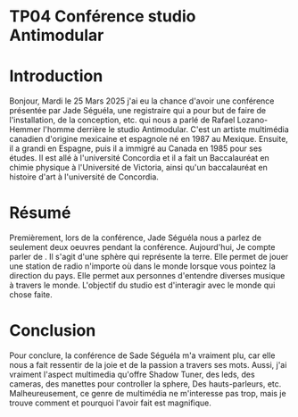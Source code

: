  # TP04 Conférence studio Antimodular


  # Introduction
 
   Bonjour, Mardi le 25 Mars 2025 j'ai eu la chance d'avoir une conférence présentée par Jade Séguéla, une registraire qui a pour but de faire de l'installation, de la conception, etc. qui nous a parlé de Rafael Lozano-Hemmer l'homme derrière le studio Antimodular.
   C'est un artiste multimédia canadien d'origine mexicaine et espagnole né en 1987 au Mexique. Ensuite, il a grandi en Espagne, puis il a immigré au Canada en 1985 pour ses études. Il est allé à l'université
   Concordia et il a fait un Baccalauréat en chimie physique à l'Université de Victoria, ainsi qu'un baccalauréat en histoire d'art à l'université de Concordia. 

  # Résumé

   Premièrement, lors de la conférence, Jade Séguéla nous a parlez de seulement deux oeuvres pendant la conférence. Aujourd'hui, Je compte parler de <Shadow Tuner>. Il s'agit d'une sphère qui représente la terre. Elle permet de jouer une station de radio 
   n'importe où dans le monde lorsque vous pointez la direction du pays. Elle permet aux personnes d'entendre diverses musique à travers le monde. L'objectif du studio est d'interagir avec le monde qui chose faite.
   #
   

  # Conclusion

   Pour conclure, la conférence de Sade Séguéla m'a vraiment plu, car elle nous a fait ressentir de la joie et de la passion a travers ses mots. Aussi, j'ai vraiment l'aspect multimedia qu'offre Shadow Tuner, des leds, des cameras, des manettes pour controller la sphere, 
   Des hauts-parleurs, etc. Malheureusement, ce genre de multimédia ne m'interesse pas trop, mais je trouve comment et pourquoi l'avoir fait est magnifique.


